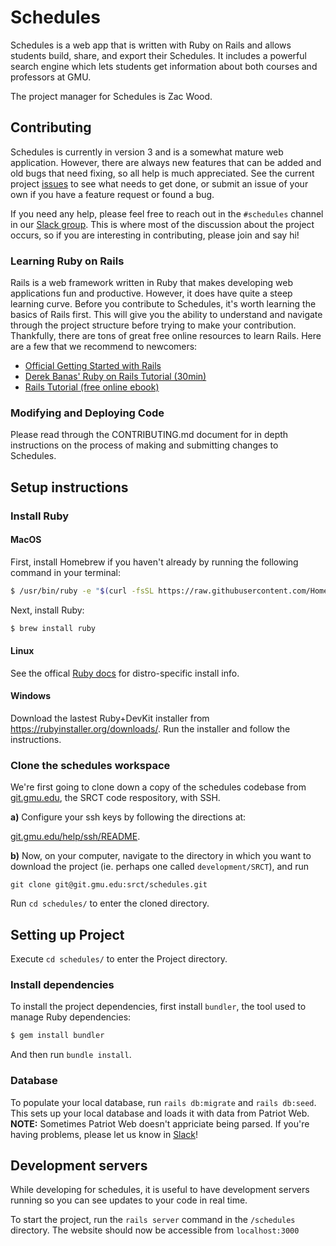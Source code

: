 # Schedules

Schedules is a web app that is written with Ruby on Rails and allows students build, share, and export their Schedules. It includes a powerful search engine which lets students get information about both courses and professors at GMU.

The project manager for Schedules is Zac Wood.

## Contributing

Schedules is currently in version 3 and is a somewhat mature web application. However, there are always new features that can be added and old bugs that need fixing, so all help is much appreciated. See the current project [issues](https://git.gmu.edu/srct/schedules/issues) to see what needs to get done, or submit an issue of your own if you have a feature request or found a bug.
  
If you need any help, please feel free to reach out in the `#schedules` channel in our [Slack group](https://srct.slack.com/). This is where most of the discussion about the project occurs, so if you are interesting in contributing, please join and say hi! 

### Learning Ruby on Rails

Rails is a web framework written in Ruby that makes developing web applications fun and productive. However, it does have quite a steep learning curve. Before you contribute to Schedules, it's worth learning the basics of Rails first. This will give you the ability to understand and navigate through the project structure before trying to make your contribution.  
Thankfully, there are tons of great free online resources to learn Rails. Here are a few that we recommend to newcomers:  
- [Official Getting Started with Rails](https://guides.rubyonrails.org/getting_started.html)
- [Derek Banas' Ruby on Rails Tutorial (30min)](https://www.youtube.com/watch?v=GY7Ps8fqGdc)
- [Rails Tutorial (free online ebook)](https://www.railstutorial.org/book)

### Modifying and Deploying Code

Please read through the CONTRIBUTING.md document for in depth
instructions on the process of making and submitting changes to
Schedules.

## Setup instructions

### Install Ruby

#### MacOS

First, install Homebrew if you haven't already by running the following command in your terminal:

```sh
$ /usr/bin/ruby -e "$(curl -fsSL https://raw.githubusercontent.com/Homebrew/install/master/install)"
```

Next, install Ruby:

```sh
$ brew install ruby
```

#### Linux

See the offical [Ruby docs](https://www.ruby-lang.org/en/documentation/installation/#package-management-systems) for distro-specific install info.

#### Windows

Download the lastest Ruby+DevKit installer from https://rubyinstaller.org/downloads/.
Run the installer and follow the instructions.


### Clone the schedules workspace
We're first going to clone down a copy of the schedules codebase from [git.gmu.edu](http://git.gmu.edu/srct/schedules),
the SRCT code respository, with SSH.

**a)** Configure your ssh keys by following the directions at:

[git.gmu.edu/help/ssh/README](http://git.gmu.edu/help/ssh/README).

**b)** Now, on your computer, navigate to the directory in which you want to download the project (ie. perhaps one called `development/SRCT`), and run

    git clone git@git.gmu.edu:srct/schedules.git

Run `cd schedules/` to enter the cloned directory.

## Setting up Project

Execute `cd schedules/` to enter the Project directory.

### Install dependencies
To install the project dependencies, first install `bundler`, the tool used to manage Ruby dependencies:

```sh
$ gem install bundler
```

And then run `bundle install`.

### Database
To populate your local database, run `rails db:migrate` and `rails db:seed`. This sets up your local database and loads it with data from Patriot Web. 
**NOTE:** Sometimes Patriot Web doesn't appriciate being parsed. If you're having problems,
please let us know in [Slack](https://srct.slack.com/)!

## Development servers

While developing for schedules, it is useful to have development servers running
so you can see updates to your code in real time.

To start the project, run the `rails server` command in the `/schedules` directory. The website should now be accessible from `localhost:3000`
